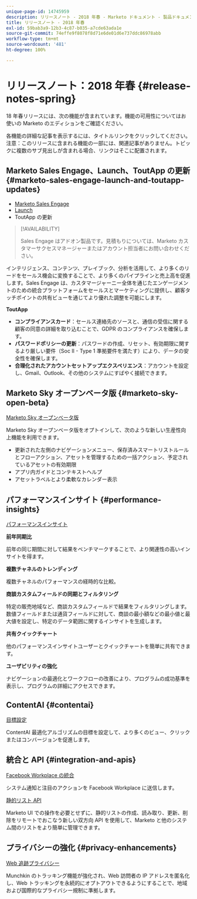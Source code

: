 ```yaml
---
unique-page-id: 14745959
description: リリースノート - 2018 年春 - Marketo ドキュメント - 製品ドキュメント
title: リリースノート - 2018 年春
exl-id: 59bab3a9-12b3-4c87-b035-a7cde63ada1e
source-git-commit: 74effe9f8078f8d71e6de01d6e737ddc86978abb
workflow-type: tm+mt
source-wordcount: '481'
ht-degree: 100%

---
```


# リリースノート：2018 年春 {#release-notes-spring}

18 年春リリースには、次の機能が含まれています。機能の可用性についてはお使いの Marketo のエディションをご確認ください。

各機能の詳細な記事を表示するには、タイトルリンクをクリックしてください。注意：このリリースに含まれる機能の一部には、関連記事がありません。トピックに複数のサブ見出しが含まれる場合、リンクはそこに配置されます。

## Marketo Sales Engage、Launch、ToutApp の更新 {#marketo-sales-engage-launch-and-toutapp-updates}

* [Marketo Sales Engage](/help/marketo/product-docs/marketo-sales-connect/getting-started/sales-connect-overview.md)
* [Launch](/help/marketo/product-docs/marketo-sales-connect/getting-started/sales-connect-overview.md)
* ToutApp の更新

>[!AVAILABILITY]
>
>Sales Engage はアドオン製品です。見積もりについては、Marketo カスタマーサクセスマネージャーまたはアカウント担当者にお問い合わせください。

インテリジェンス、コンテンツ、プレイブック、分析を活用して、より多くのリードをセールス機会に変換することで、より多くのパイプラインと売上高を促進します。Sales Engage は、カスタマージャーニー全体を通じたエンゲージメントのための統合プラットフォームをセールスとマーケティングに提供し、顧客タッチポイントの共有ビューを通じてより優れた調整を可能にします。

**ToutApp**

* **コンプライアンスカード**：セールス連絡先のソースと、通信の受信に関する顧客の同意の詳細を取り込むことで、GDPR のコンプライアンスを確保します。
* **パスワードポリシーの更新**：パスワードの作成、リセット、有効期限に関するより厳しい要件（Soc II - Type 1 準拠要件を満たす）により、データの安全性を確保します。
* **合理化されたアカウントセットアップエクスペリエンス**：アカウントを設定し、Gmail、Outlook、その他のシステムにすばやく接続できます。

## Marketo Sky オープンベータ版 {#marketo-sky-open-beta}

[Marketo Sky オープンベータ版](https://help.marketo.com/)

Marketo Sky オープンベータ版をオプトインして、次のような新しい生産性向上機能を利用できます。

* 更新された左側のナビゲーションメニュー、保存済みスマートリストルールとフローアクション、アセットを管理するための一括アクション、予定されているアセットの有効期限
* アプリ内ガイドとコンテキストヘルプ
* アセットラベルとより柔軟なカレンダー表示

## パフォーマンスインサイト {#performance-insights}

[パフォーマンスインサイト](/help/marketo/product-docs/reporting/performance-insights/performance-insights-overview.md)

**前年同期比**

前年の同じ期間に対して結果をベンチマークすることで、より関連性の高いインサイトを得ます。

**複数チャネルのトレンディング**

複数チャネルのパフォーマンスの経時的な比較。

**商談カスタムフィールドの同期とフィルタリング**

特定の販売地域など、商談カスタムフィールドで結果をフィルタリングします。数値フィールドまたは通貨フィールドに対して、商談の最小額などの最小値と最大値を設定し、特定のデータ範囲に関するインサイトを生成します。

**共有クイックチャート**

他のパフォーマンスインサイトユーザーとクイックチャートを簡単に共有できます。

**ユーザビリティの強化**

ナビゲーションの最適化とワークフローの改善により、プログラムの成功基準を表示し、プログラムの詳細にアクセスできます。

## ContentAI {#contentai}

[目標設定](/help/marketo/product-docs/predictive-content/getting-started/algorithm-goal-settings.md)

ContentAI 最適化アルゴリズムの目標を設定して、より多くのビュー、クリックまたはコンバージョンを促進します。

## 統合と API {#integration-and-apis}

[Facebook Workplace の統合](/help/marketo/product-docs/administration/additional-integrations/add-workplace-by-facebook-as-a-launchpoint-service.md)

システム通知と注目のアクションを Facebook Workplace に送信します。

[静的リスト API](https://developers.marketo.com/rest-api/assets/static-lists/)

Marketo UI での操作を必要とせずに、静的リストの作成、読み取り、更新、削除をリモートでおこなう新しい双方向 API を使用して、Marketo と他のシステム間のリストをより簡単に管理できます。

## プライバシーの強化 {#privacy-enhancements}

[Web 追跡プライバシー](https://developers.marketo.com/javascript-api/lead-tracking/)

Munchkin のトラッキング機能が強化され、Web 訪問者の IP アドレスを匿名化し、Web トラッキングを永続的にオプトアウトできるようにすることで、地域および国際的なプライバシー規制に準拠します。
